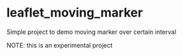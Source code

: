 # leaflet_moving_marker

Simple project to demo moving marker over certain interval

NOTE: this is an experimental project
